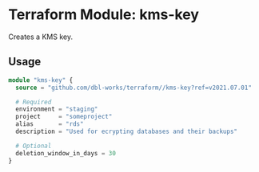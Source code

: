 # Terraform Module: kms-key

Creates a KMS key.


## Usage

```terraform
module "kms-key" {
  source = "github.com/dbl-works/terraform//kms-key?ref=v2021.07.01"

  # Required
  environment = "staging"
  project     = "someproject"
  alias       = "rds"
  description = "Used for ecrypting databases and their backups"

  # Optional
  deletion_window_in_days = 30
}
```
